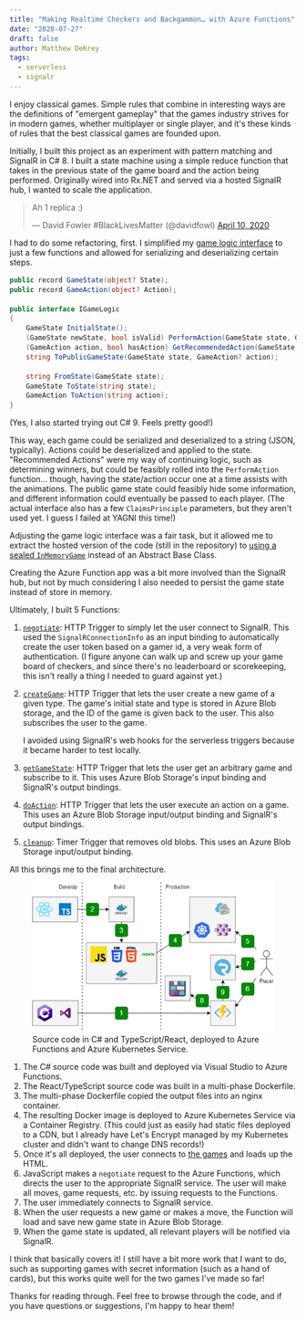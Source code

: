 ```yaml
---
title: "Making Realtime Checkers and Backgammon… with Azure Functions"
date: "2020-07-27"
draft: false
author: Matthew DeKrey
tags:
  - serverless
  - signalr
---
```


I enjoy classical games. Simple rules that combine in interesting ways are the
definitions of "emergent gameplay" that the games industry strives for in modern
games, whether multiplayer or single player, and it's these kinds of rules that
the best classical games are founded upon.

Initially, I built this project as an experiment with pattern matching and
SignalR in C# 8. I built a state machine using a simple reduce function that
takes in the previous state of the game board and the action being performed.
Originally wired into Rx.NET and served via a hosted SignalR hub, I wanted to
scale the application.

<blockquote class="twitter-tweet"><p lang="es" dir="ltr">Ah 1 replica :)</p>&mdash; David Fowler #BlackLivesMatter (@davidfowl) <a href="https://twitter.com/davidfowl/status/1248639534650118145?ref_src=twsrc%5Etfw">April 10, 2020</a></blockquote> <script async src="https://platform.twitter.com/widgets.js" charset="utf-8"></script>

I had to do some refactoring, first. I simplified my [game logic interface](https://github.com/mdekrey/SignalRGammon/blob/0d9eaad12da859ce0ed11acddc1a69ec3cfc612d/SignalRGame/GameUtilities/IGameLogic.cs#L38-L49) to
just a few functions and allowed for serializing and deserializing certain
steps.

```csharp
public record GameState(object? State);
public record GameAction(object? Action);

public interface IGameLogic
{
    GameState InitialState();
    (GameState newState, bool isValid) PerformAction(GameState state, GameAction action);
    (GameAction action, bool hasAction) GetRecommendedAction(GameState state);
    string ToPublicGameState(GameState state, GameAction? action);

    string FromState(GameState state);
    GameState ToState(string state);
    GameAction ToAction(string action);
}
```

(Yes, I also started trying out C# 9. Feels pretty good!)

This way, each game could be serialized and deserialized to a string (JSON,
typically). Actions could be deserialized and applied to the state. "Recommended
Actions" were my way of continuing logic, such as determining winners, but could
be feasibly rolled into the `PerformAction` function... though, having the
state/action occur one at a time assists with the animations. The public game
state could feasibly hide some information, and different information could
eventually be passed to each player. (The actual interface also has a few
`ClaimsPrinciple` parameters, but they aren't used yet. I guess I failed at
YAGNI this time!)

Adjusting the game logic interface was a fair task, but it allowed me to extract
the hosted version of the code (still in the repository) to [using a sealed
`InMemoryGame`](https://github.com/mdekrey/SignalRGammon/blob/0d9eaad12da859ce0ed11acddc1a69ec3cfc612d/SignalRGame.Server/GameUtilities/InMemoryGame.cs)
instead of an Abstract Base Class.

Creating the Azure Function app was a bit more involved than the SignalR hub,
but not by much considering I also needed to persist the game state instead of
store in memory.

Ultimately, I built 5 Functions:

1. [`negotiate`](https://github.com/mdekrey/SignalRGammon/blob/0d9eaad12da859ce0ed11acddc1a69ec3cfc612d/SignalRGame.Functions/GameFunctions.cs#L41-L47):
   HTTP Trigger to simply let the user connect to SignalR. This used the
   `SignalRConnectionInfo` as an input binding to automatically create the
   user token based on a gamer id, a very weak form of authentication. (I
   figure anyone can walk up and screw up your game board of checkers, and
   since there's no leaderboard or scorekeeping, this isn't really a thing I
   needed to guard against yet.)

2. [`createGame`](https://github.com/mdekrey/SignalRGammon/blob/0d9eaad12da859ce0ed11acddc1a69ec3cfc612d/SignalRGame.Functions/GameFunctions.cs#L72-L110):
   HTTP Trigger that lets the user create a new game of a given type. The game's
   initial state and type is stored in Azure Blob storage, and the ID of the
   game is given back to the user. This also subscribes the user to the game.

    I avoided using SignalR's web hooks for the serverless triggers because it
    became harder to test locally.

3. [`getGameState`](https://github.com/mdekrey/SignalRGammon/blob/0d9eaad12da859ce0ed11acddc1a69ec3cfc612d/SignalRGame.Functions/GameFunctions.cs#L113-L140):
   HTTP Trigger that lets the user get an arbitrary game and subscribe to it.
   This uses Azure Blob Storage's input binding and SignalR's output bindings.

4. [`doAction`](https://github.com/mdekrey/SignalRGammon/blob/0d9eaad12da859ce0ed11acddc1a69ec3cfc612d/SignalRGame.Functions/GameFunctions.cs#L142-L183):
   HTTP Trigger that lets the user execute an action on a game. This uses an
   Azure Blob Storage input/output binding and SignalR's output bindings.

5. [`cleanup`](https://github.com/mdekrey/SignalRGammon/blob/0d9eaad12da859ce0ed11acddc1a69ec3cfc612d/SignalRGame.Functions/GameFunctions.cs#L49-L70):
   Timer Trigger that removes old blobs. This uses an Azure Blob Storage
   input/output binding.

All this brings me to the final architecture.

<figure>
<img src="./games-architecture.png" alt="Architecture diagram for Games.DeKrey.NET" />
<figcaption>
Source code in C# and TypeScript/React, deployed to Azure Functions and Azure Kubernetes Service.
</figcaption>
</figure>

1. The C# source code was built and deployed via Visual Studio to Azure Functions.
2. The React/TypeScript source code was built in a multi-phase Dockerfile.
3. The multi-phase Dockerfile copied the output files into an nginx container.
4. The resulting Docker image is deployed to Azure Kubernetes Service via a
   Container Registry. (This could just as easily had static files deployed to a
   CDN, but I already have Let's Encrypt managed by my Kubernetes cluster and
   didn't want to change DNS records!)
5. Once it's all deployed, the user connects to [the
   games](https://games.dekrey.net) and loads up the HTML.
6. JavaScript makes a `negotiate` request to the Azure Functions, which directs
   the user to the appropriate SignalR service. The user will make all moves,
   game requests, etc. by issuing requests to the Functions.
7. The user immediately connects to SignalR service.
8. When the user requests a new game or makes a move, the Function will load and
   save new game state in Azure Blob Storage.
9. When the game state is updated, all relevant players will be notified via
   SignalR.

I think that basically covers it! I still have a bit more work that I want to
do, such as supporting games with secret information (such as a hand of cards),
but this works quite well for the two games I've made so far!

Thanks for reading through. Feel free to browse through the code, and if you
have questions or suggestions, I'm happy to hear them!
